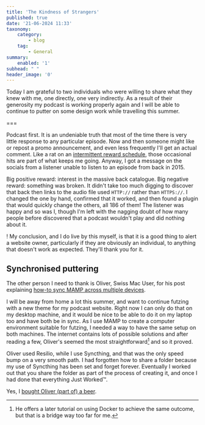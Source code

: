 ```yaml
---
title: 'The Kindness of Strangers'
published: true
date: '21-06-2024 11:33'
taxonomy:
    category:
        - blog
    tag:
        - General
summary:
    enabled: '1'
subhead: " "
header_image: '0'
---
```


Today I am grateful to two individuals who were willing to share what they knew with me, one directly, one very indirectly. As a result of their generosity my podcast is working properly again and I will be able to continue to putter on some design work while travelling this summer.

===

Podcast first. It is an undeniable truth that most of the time there is very little response to any particular episode. Now and then someone might like or repost a promo announcement, and even less frequently I'll get an actual comment. Like a rat on an [intermittent reward schedule](https://en.wikipedia.org/wiki/Reinforcement#Intermittent_reinforcement_schedules), those occasional hits are part of what keeps me going. Anyway, I got a message on the socials from a listener unable to listen to an episode from back in 2015. 

Big positive reward: interest in the massive back catalogue. Big negative reward: something was broken. It didn't take too much digging to discover that back then links to the audio file used `HTTP://` rather than `HTTPS://`. I changed the one by hand, confirmed that it worked, and then found a plugin that would quickly change the others, all 186 of them! The listener was happy and so was I, though I'm left with the nagging doubt of how many people before discovered that a podcast wouldn't play and did nothing about it. 

! My conclusion, and I do live by this myself, is that it is a good thing to alert a website owner, particularly if they are obviously an individual, to anything that doesn't work as expected. They'll thank you for it.

## Synchronised puttering

The other person I need to thank is Oliver, Swiss Mac User, for his post explaining <a class="u-in-reply-to" href="https://swissmacuser.ch/how-to-sync-mamp-across-multiple-macos-macs/" >how-to sync MAMP across multiple devices</a >.

I will be away from home a lot this summer, and want to continue futzing with a new theme for my podcast website. Right now I can only do that on my desktop machine, and it would be nice to be able to do it on my laptop too and have both be in sync. As I use MAMP to create a computer environment suitable for futzing, I needed a way to have the same setup on both machines. The internet contains lots of possible solutions and after reading a few, Oliver's seemed the most straightforward[^1] and so it proved.

[^1]: He offers a later tutorial on using Docker to achieve the same outcome, but that is a bridge way too far for me.

Oliver used Resilio, while I use Syncthing, and that was the only speed bump on a very smooth path. I had forgotten how to share a folder because my use of Syncthing has been set and forget forever. Eventually I worked out that you share the folder as part of the process of creating it, and once I had done that everything Just Worked™.

Yes, I [bought Oliver (part of) a beer](https://buymeacoffee.com/swissmacuser/c/9981780).